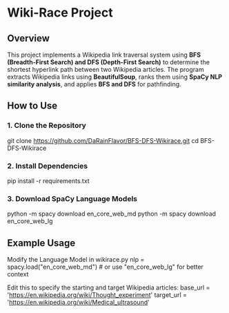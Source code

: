 # Wiki-Race Project

## Overview
This project implements a Wikipedia link traversal system using **BFS (Breadth-First Search) and DFS (Depth-First Search)** to determine the shortest hyperlink path between two Wikipedia articles. The program extracts Wikipedia links using **BeautifulSoup**, ranks them using **SpaCy NLP similarity analysis**, and applies **BFS and DFS** for pathfinding.

## How to Use

### 1. Clone the Repository

git clone https://github.com/DaRainFlavor/BFS-DFS-Wikirace.git
cd BFS-DFS-Wikirace

### 2. Install Dependencies
pip install -r requirements.txt

### 3. Download SpaCy Language Models
python -m spacy download en_core_web_md
python -m spacy download en_core_web_lg

## Example Usage
Modify the Language Model in wikirace.py
nlp = spacy.load("en_core_web_md")  # or use "en_core_web_lg" for better context

Edit this to specify the starting and target Wikipedia articles:
base_url = 'https://en.wikipedia.org/wiki/Thought_experiment'
target_url = 'https://en.wikipedia.org/wiki/Medical_ultrasound'